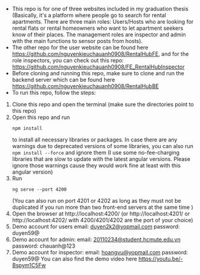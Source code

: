 - This repo is for one of three websites included in my graduation thesis (Basically, it's a platform where people go to search for rental apartments. There are three main roles: Users/Hosts who are looking for rental flats or rental homeowners who want to let apartment seekers know of their places. The management roles are inspector and admin with the main functions to sensor posts from hosts).
- The other repo for the user website can be found here https://github.com/nguyenkieuchauanh0908/RentalHubFE, and for the role inspectors, you can check out this repo: https://github.com/nguyenkieuchauanh0908/FE_RentalHubInspector
- Before cloning and running this repo, make sure to clone and run the backend server which can be found here https://github.com/nguyenkieuchauanh0908/RentalHubBE
- To run this repo, follow the steps:
 1. Clone this repo and open the terminal (make sure the directories point to this repo)
 2. Open this repo and run <pre><code>npm install</code></pre> to install all necessary libraries or packages. In case there are any warnings due to deprecated versions of some libraries, you can also run <code>npm install --force</code></pre> and ignore them (I use some no-fee-charging libraries that are slow to update with the latest angular versions. Please ignore those warnings cause they would work fine at least with this angular version)
 3. Run <pre><code>ng serve --port 4200</code></pre> (You can also run on port 4201 or 4202 as long as they must not be duplicated if you run more than two front-end servers at the same time )
 4. Open the browser at http://localhost:4200/ (or http://localhost:4201/ or http://localhost:4202/ with 4200/4201/4202 are the port of your choice)
 5. Demo account for users
    email: duyen2k2@yopmail.com
    password: duyen59@
 6. Demo account for admin:
    email: 20110234@student.hcmute.edu.vn
    password: chauanh@123
 7. Demo account for inspector:
    email: hoangvu@yopmail.com
    password: duyen59@
You can also find the demo video here https://youtu.be/-Bspym1C5Fw
